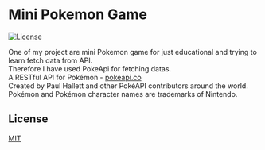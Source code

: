 # Mini Pokemon Game

[![License](https://img.shields.io/github/license/PokeAPI/pokeapi.svg)](https://github.com/PokeAPI/pokeapi/blob/master/LICENSE.md)

One of my project are mini Pokemon game for just educational and trying to learn fetch data from API.<br/>
Therefore I have used PokeApi for fetching datas.<br/>
A RESTful API for Pokémon - [pokeapi.co](https://pokeapi.co)<br/>
Created by Paul Hallett and other PokéAPI contributors around the world. Pokémon and Pokémon character names are trademarks of Nintendo.


## License

[MIT](https://github.com/j4ckblack/github.io/blob/master/LICENSE)
